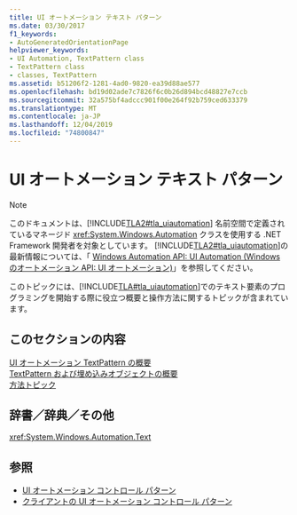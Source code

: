 ```yaml
---
title: UI オートメーション テキスト パターン
ms.date: 03/30/2017
f1_keywords:
- AutoGeneratedOrientationPage
helpviewer_keywords:
- UI Automation, TextPattern class
- TextPattern class
- classes, TextPattern
ms.assetid: b51206f2-1281-4ad0-9820-ea39d88ae577
ms.openlocfilehash: bd19d02ade7c7826f6c0b26d894bcd48827e7ccb
ms.sourcegitcommit: 32a575bf4adccc901f00e264f92b759ced633379
ms.translationtype: MT
ms.contentlocale: ja-JP
ms.lasthandoff: 12/04/2019
ms.locfileid: "74800847"
---
```

# <a name="ui-automation-text-pattern"></a>UI オートメーション テキスト パターン
> [!NOTE]
> このドキュメントは、[!INCLUDE[TLA2#tla_uiautomation](../../../includes/tla2sharptla-uiautomation-md.md)] 名前空間で定義されているマネージド <xref:System.Windows.Automation> クラスを使用する .NET Framework 開発者を対象としています。 [!INCLUDE[TLA2#tla_uiautomation](../../../includes/tla2sharptla-uiautomation-md.md)]の最新情報については、「 [Windows Automation API: UI Automation (Windows のオートメーション API: UI オートメーション)](/windows/win32/winauto/entry-uiauto-win32)」を参照してください。  
  
 このトピックには、[!INCLUDE[TLA#tla_uiautomation](../../../includes/tlasharptla-uiautomation-md.md)]でのテキスト要素のプログラミングを開始する際に役立つ概要と操作方法に関するトピックが含まれています。  
  
## <a name="in-this-section"></a>このセクションの内容  
 [UI オートメーション TextPattern の概要](ui-automation-textpattern-overview.md)  
 [TextPattern および埋め込みオブジェクトの概要](textpattern-and-embedded-objects-overview.md)  
 [方法トピック](ui-automation-text-pattern-how-to-topics.md)  
  
## <a name="reference"></a>辞書／辞典／その他  
 <xref:System.Windows.Automation.Text>  
  
## <a name="see-also"></a>参照

- [UI オートメーション コントロール パターン](ui-automation-control-patterns.md)
- [クライアントの UI オートメーション コントロール パターン](ui-automation-control-patterns-for-clients.md)
